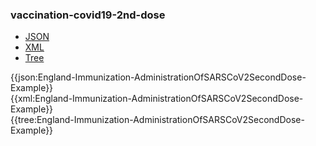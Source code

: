 ### vaccination-covid19-2nd-dose

<div class="nhsd-!t-margin-bottom-6">
  <ul class="nav nav-tabs" role="tablist">
        <li role="presentation" class="active">
            <a href="#JSON" role="tab" data-toggle="tab">JSON</a>
        </li>
         <li role="presentation">
            <a href="#XML" role="tab" data-toggle="tab">XML</a>
        </li>
        <li role="presentation">
            <a href="#Tree" role="tab" data-toggle="tab">Tree</a>
        </li>
  </ul>
    
  <div class="tab-content snippet">
    <div id="JSON" role="tabpanel" class="tab-pane active">
{{json:England-Immunization-AdministrationOfSARSCoV2SecondDose-Example}}
    </div>
    <div id="XML" role="tabpanel" class="tab-pane">
{{xml:England-Immunization-AdministrationOfSARSCoV2SecondDose-Example}}
    </div>
    <div id="Tree" role="tabpanel" class="tab-pane">
{{tree:England-Immunization-AdministrationOfSARSCoV2SecondDose-Example}}
    </div>
  </div>
</div>